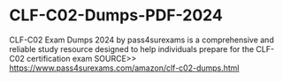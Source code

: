 # CLF-C02-Dumps-PDF-2024
CLF-C02 Exam Dumps 2024 by pass4surexams is a comprehensive and reliable study resource designed to help individuals prepare for the CLF-C02 certification exam SOURCE>> https://www.pass4surexams.com/amazon/clf-c02-dumps.html
